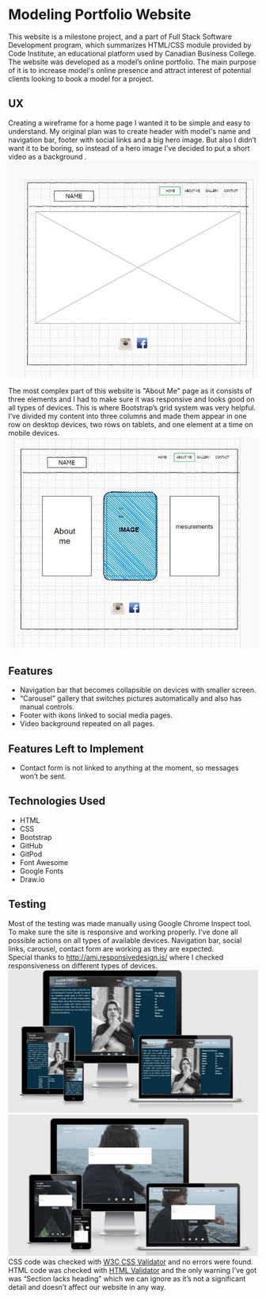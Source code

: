 # Modeling Portfolio Website
This website is a milestone project, and a part of Full Stack Software Development program, which summarizes HTML/CSS module provided by Code Institute, an educational platform used by Canadian Business College.<br/>
The website was developed as a model’s online portfolio. The main purpose of it is to increase model's online presence and attract interest of potential clients looking to book a model for a project.

## UX
Creating a wireframe for a home page I wanted it to be simple and easy to understand. My original plan was to create header with model's name and navigation bar, footer with social links and a big hero image. But also I didn’t want it to be boring, so instead of a hero image I’ve decided to put a short video as a background .
![wireframe1](assets/images/wireframe1.jpg)

The most complex part of this website is "About Me" page as it consists of three elements and I had to make sure it was responsive and looks good on all types of devices. This is where Bootstrap’s grid system was very helpful. I’ve divided my content into three columns and made them appear in one row on desktop devices, two rows on tablets, and one element at a time on mobile devices.
![wireframe2](assets/images/wireframe2.jpg)

## Features
-	Navigation bar that becomes collapsible on devices with smaller screen.
-	“Carousel” gallery that switches pictures automatically and also has manual controls.
-	Footer with ikons linked to social media pages.
-	Video background repeated on all pages.

## Features Left to Implement
-	Contact form is not linked to anything at the moment, so messages won’t be sent. 

## Technologies Used
-	HTML
-	CSS
-	Bootstrap
-	GitHub
-	GitPod
-	Font Awesome
-	Google Fonts
-	Draw.io
## Testing
Most of the testing was made manually using Google Chrome Inspect tool. To make sure the site is responsive and working properly. I’ve done all possible actions on all types of available devices. Navigation bar, social links, carousel, contact form are working as they are expected.<br/>
Special thanks to http://ami.responsivedesign.is/ where I checked responsiveness on different types of devices.
![responsive](assets/images/responsive.jpg)
![responsive2](assets/images/responsive2.jpg)
CSS code was checked with [W3C CSS Validator](https://jigsaw.w3.org/css-validator/validator) and no errors were found.<br/>
HTML code was checked with [HTML Validator]( https://validator.w3.org/nu/) and the only warning I’ve got was “Section lacks heading” which we can ignore as it’s not a significant detail and doesn’t affect our website in any way.


